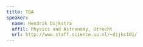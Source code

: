 ```yaml
---
title: TBA
speaker: 
  name: Hendrik Dijkstra
  affil: Physics and Astronomy, Utrecht
  url: http://www.staff.science.uu.nl/~dijks101/
---
```

